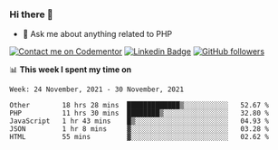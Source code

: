 ### Hi there 👋

<!--
**mustafaculban/mustafaculban** is a ✨ _special_ ✨ repository because its `README.md` (this file) appears on your GitHub profile.

Here are some ideas to get you started:

- 🌱 I’m currently learning ...
- 👯 I’m looking to collaborate on ...
- 🤔 I’m looking for help with ...
- 📫 How to reach me: ...
- 😄 Pronouns: ...
- ⚡ Fun fact: ...

-->
- 💬 Ask me about anything related to PHP

[![Contact me on Codementor](https://www.codementor.io/m-badges/karamusluk/book-session.svg)](https://www.codementor.io/@karamusluk?refer=badge)
[![Linkedin Badge](https://img.shields.io/badge/-Mustafa%20Culban-blue?style=social&logo=Linkedin&logoColor=blue&link=https://www.linkedin.com/in/mustafaculban/)](https://www.linkedin.com/in/mustafaculban/) 
[![GitHub followers](https://img.shields.io/github/followers/karamusluk?label=Follow&style=social)](https://github.com/karamusluk/?tab=follow)


📊 **This week I spent my time on**
<!--START_SECTION:waka-->
```text
Week: 24 November, 2021 - 30 November, 2021

Other        18 hrs 28 mins  █████████████▒░░░░░░░░░░░   52.67 % 
PHP          11 hrs 30 mins  ████████▒░░░░░░░░░░░░░░░░   32.80 % 
JavaScript   1 hr 43 mins    █▒░░░░░░░░░░░░░░░░░░░░░░░   04.93 % 
JSON         1 hr 8 mins     ▓░░░░░░░░░░░░░░░░░░░░░░░░   03.28 % 
HTML         55 mins         ▓░░░░░░░░░░░░░░░░░░░░░░░░   02.62 % 
```
<!--END_SECTION:waka-->

